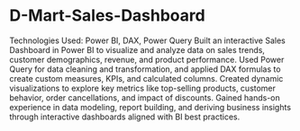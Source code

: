 # D-Mart-Sales-Dashboard
Technologies Used: Power BI, DAX, Power Query
Built an interactive Sales Dashboard in Power BI to visualize and analyze data on sales trends, customer demographics, revenue, and product performance.
Used Power Query for data cleaning and transformation, and applied DAX formulas to create
custom measures, KPIs, and calculated columns.
Created dynamic visualizations to explore key metrics like top-selling products, customer
behavior, order cancellations, and impact of discounts.
Gained hands-on experience in data modeling, report building, and deriving business insights
through interactive dashboards aligned with BI best practices.
